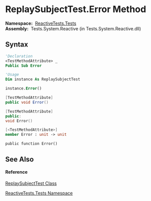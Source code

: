 # ReplaySubjectTest.Error Method

**Namespace:**  [ReactiveTests.Tests](ReactiveTests.Tests\ReactiveTests.Tests.md)  
**Assembly:**  Tests.System.Reactive (in Tests.System.Reactive.dll)

## Syntax

```vb
'Declaration
<TestMethodAttribute> _
Public Sub Error
```

```vb
'Usage
Dim instance As ReplaySubjectTest

instance.Error()
```

```csharp
[TestMethodAttribute]
public void Error()
```

```c++
[TestMethodAttribute]
public:
void Error()
```

```fsharp
[<TestMethodAttribute>]
member Error : unit -> unit 
```

```jscript
public function Error()
```

## See Also

#### Reference

[ReplaySubjectTest Class](ReplaySubjectTest\ReplaySubjectTest.md)

[ReactiveTests.Tests Namespace](ReactiveTests.Tests\ReactiveTests.Tests.md)




